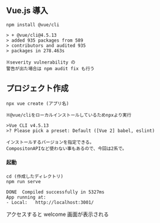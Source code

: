## Vue.js 導入

```
npm install @vue/cli

> + @vue/cli@4.5.13
> added 935 packages from 589
> contributors and audited 935
> packages in 278.463s

※severity vulnerability の
警告が出た場合は npm audit fix も行う
```

## プロジェクト作成

```
npx vue create (アプリ名)

※@vue/cliをローカルインストールしているためnpxより実行

>Vue CLI v4.5.13
>? Please pick a preset: Default ([Vue 2] babel, eslint)

インストールするバージョンを指定できる。
CompositonAPIなど使わない事もあるので、今回は2系で。
```

#### 起動

```
cd (作成したディレクトリ)
npm run serve

DONE  Compiled successfully in 5327ms
App running at:
- Local:   http://localhost:3001/
```

アクセスすると welcome 画面が表示される
